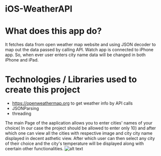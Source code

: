 # iOS-WeatherAPI
# What does this app do? #

It fetches data from open weather map website and using JSON decoder to map out the data passed by calling API.
Watch app is connected to iPhone app. So, when ever user enters city name data will be changed in both iPhone and iPad.


# Technologies / Libraries used to create this project #
- https://openweathermap.org to get weather info by API calls
- JSONParsing
- threading

The main Page of the aaplication allows you to enter cities' names of your choice( In our case the project should be allowed to enter only 10) and after which one can view all the cities with respective image and city city name displayed in decent asthetic view.
After which user can then select any city of their choice and the city's temperature will be displayed along with ceertain other functionalities.
![alt text](https://github.com/rushi-pa/iOS-WeatherAPI/blob/[branch]/image.jpg?raw=true)


